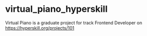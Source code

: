 # virtual_piano_hyperskill
Virtual Piano is a graduate project for track Frontend Developer on https://hyperskill.org/projects/101
